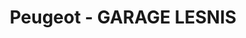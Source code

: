 ---
title: "Peugeot - GARAGE LESNIS"
url: /pont-leveque/peugeot-garage-lesnis/
shop: réparation de voitures
---